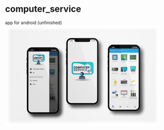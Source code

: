 # computer_service
app for android (unfinished)
![gui](https://github.com/ztvgzh/computer_service/blob/master/gui.jpg)
